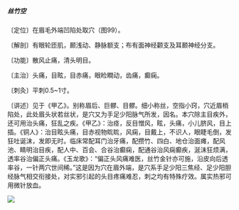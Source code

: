 ##### 丝竹空

〔定位〕在眉毛外端凹陷处取穴（图99）。

〔解剖〕有眼轮匝肌，颞浅动、静脉额支；布有面神经颧支及耳颞神经分支。

〔功能〕散风止痛，清头明目。

〔主治〕头痛，目眩，目赤痛，眼睑瞤动，齿痛，癫痫。

〔刺灸〕平刺0.5~1寸。

〔讲述〕见于《甲乙》。别称眉后、巨髎、目髎。细小称丝，空指小窍，穴近眉梢陷处，此处眉头状若丝状，是穴又为手足少阳脉气所发，因名。本穴除主目疾外，还可用治头痛，狂乱之疾。《甲乙》：治痉，反目憎风，眩，头痛，小儿脐风，目上插。《铜人》：治目眩头痛，目赤视物䀮䀮，风痫，目戴上，不识人，眼睫毛倒，发狂吐诞沫，发即无时。临床常配耳门治牙痛，配攒竹、四白、地仓治面瘫，配风池、睛明治目疾，配人中、百会、合谷治癫痫，配通谷治风痫癫疾，涎沫狂烦满，透率谷治偏正头痛。《玉龙歌》：“偏正头风痛难医，丝竹金针亦可施，沿皮向后透率谷，一针两穴世间稀。”这是因为穴在眉外端，是穴系手足少阳三焦经、足少阳胆经脉气相交衔接处，对实邪引起的头目疼痛难忍，刺之均有特殊疗效。属实热邪可用微针放血。

![](img/图99.jpg)
